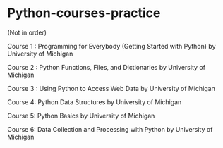 # Python-courses-practice

(Not in order)

Course 1 : 
Programming for Everybody (Getting Started with Python)
by University of Michigan

Course 2 :
Python Functions, Files, and Dictionaries
by University of Michigan

Course 3 :
Using Python to Access Web Data
by University of Michigan

Course 4:
Python Data Structures
by University of Michigan

Course 5:
Python Basics
by University of Michigan

Course 6:
Data Collection and Processing with Python
by University of Michigan
